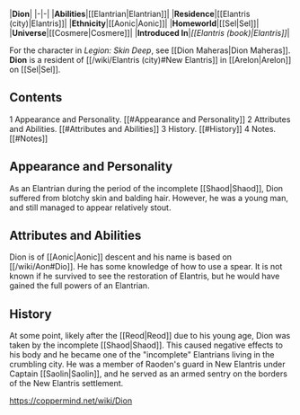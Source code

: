 |**Dion**|
|-|-|
|**Abilities**|[[Elantrian\|Elantrian]]|
|**Residence**|[[Elantris (city)\|Elantris]]|
|**Ethnicity**|[[Aonic\|Aonic]]|
|**Homeworld**|[[Sel\|Sel]]|
|**Universe**|[[Cosmere\|Cosmere]]|
|**Introduced In**|*[[Elantris (book)\|Elantris]]*|

For the character in *Legion: Skin Deep*, see [[Dion Maheras\|Dion Maheras]].
**Dion** is a resident of [[/wiki/Elantris (city)#New Elantris]] in [[Arelon\|Arelon]] on [[Sel\|Sel]].

## Contents

1 Appearance and Personality. [[#Appearance and Personality]] 
2 Attributes and Abilities. [[#Attributes and Abilities]] 
3 History. [[#History]] 
4 Notes. [[#Notes]] 


## Appearance and Personality
As an Elantrian during the period of the incomplete [[Shaod\|Shaod]], Dion suffered from blotchy skin and balding hair. However, he was a young man, and still managed to appear relatively stout.

## Attributes and Abilities
Dion is of [[Aonic\|Aonic]] descent and his name is based on [[/wiki/Aon#Dio]]. He has some knowledge of how to use a spear. It is not known if he survived to see the restoration of Elantris, but he would have gained the full powers of an Elantrian.

## History
At some point, likely after the [[Reod\|Reod]] due to his young age, Dion was taken by the incomplete [[Shaod\|Shaod]]. This caused negative effects to his body and he became one of the "incomplete" Elantrians living in the crumbling city. He was a member of Raoden's guard in New Elantris under Captain [[Saolin\|Saolin]], and he served as an armed sentry on the borders of the New Elantris settlement.



https://coppermind.net/wiki/Dion